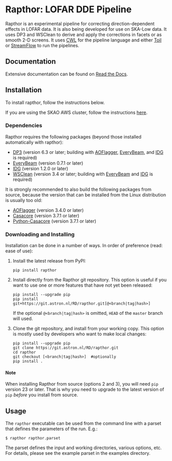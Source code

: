 # Rapthor: LOFAR DDE Pipeline

Rapthor is an experimental pipeline for correcting direction-dependent effects in LOFAR data. It is also being developed for use on SKA-Low data. It uses DP3 and WSClean to derive and apply the corrections in facets or as smooth 2-D screens. It uses [CWL](https://www.commonwl.org) for the pipeline language and either [Toil](http://toil.ucsc-cgl.org) or [StreamFlow](https://streamflow.di.unito.it) to run the pipelines.

## Documentation

Extensive documentation can be found on [Read the Docs](https://rapthor.readthedocs.io/en/latest/).


## Installation

To install rapthor, follow the instructions below. 

If you are using the SKAO AWS cluster, follow the 
instructions [here](https://rapthor.readthedocs.io/en/latest/running_skao.html).


### Dependencies

Rapthor requires the following packages (beyond those installed automatically with rapthor):

* [DP3](https://git.astron.nl/RD/DP3.git) (version 6.3 or later; building with [AOFlagger](https://gitlab.com/aroffringa/aoflagger), [EveryBeam](https://git.astron.nl/RD/EveryBeam), and [IDG](https://git.astron.nl/RD/idg) is required)
* [EveryBeam](https://git.astron.nl/RD/EveryBeam.git) (version 0.7.1 or later)
* [IDG](https://git.astron.nl/RD/idg.git) (version 1.2.0 or later)
* [WSClean](https://gitlab.com/aroffringa/wsclean.git) (version 3.4 or later; building with [EveryBeam](https://git.astron.nl/RD/EveryBeam) and [IDG](https://git.astron.nl/RD/idg) is required)

It is strongly recommended to also build the following packages from source, because the version that can be installed from the Linux distribution is usually too old:

* [AOFlagger](https://gitlab.com/aroffringa/aoflagger.git) (version 3.4.0 or later)
* [Casacore](https://github.com/casacore/casacore.git) (version 3.7.1 or later)
* [Python-Casacore](https://github.com/casacore/python-casacore.git) (version 3.7.1 or later)


### Downloading and Installing

Installation can be done in a number of ways. In order of preference (read:
ease of use):

1. Install the latest release from PyPI:

    ```
    pip install rapthor
    ```

2. Install directly from the Rapthor git repository. This option is useful if you want to use one or more features that have not yet been released:

    ```
    pip install --upgrade pip
    pip install git+https://git.astron.nl/RD/rapthor.git[@<branch|tag|hash>]
    ```
    If the optional `@<branch|tag|hash>` is omitted, `HEAD` of the `master` branch will used.

3. Clone the git repository, and install from your working copy. This option is mostly used by developers who want to make local changes:

    ```
    pip install --upgrade pip
    git clone https://git.astron.nl/RD/rapthor.git
    cd rapthor
    git checkout [<branch|tag|hash>]  #optionally
    pip install .
    ```

#### Note

When installing Rapthor from source (options 2 and 3), you will need `pip` version 23 or later. That is why you need to upgrade to the latest version of `pip` *before* you install from source.


## Usage

The `rapthor` executable can be used from the command line with
a parset that defines the parameters of the run. E.g.:

    $ rapthor rapthor.parset

The parset defines the input and working directories, various options, etc. For details,
please see the example parset in the examples directory.
